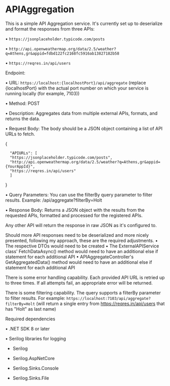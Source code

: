 # APIAggregation
This is a simple API Aggregation service. It's currently set up to deserialize and format the responses from three APIs:

  • `https://jsonplaceholder.typicode.com/posts`
  
  • `http://api.openweathermap.org/data/2.5/weather?q=Athens,gr&appid=fdbd122fc2168fc5916ab13827182b58`
  
  • `https://reqres.in/api/users`


Endpoint:

• URL: `https://localhost:{localhostPort}/api/aggregate` (replace {localhostPort} with the actual port number on which your service is running locally (for example, 7103))

• Method: POST

• Description: Aggregates data from multiple external APIs, formats, and returns the data.

• Request Body: The body should be a JSON object containing a list of API URLs to fetch.
  
  {
  
      "APIURLs": [
      "https://jsonplaceholder.typicode.com/posts",
      "http://api.openweathermap.org/data/2.5/weather?q=Athens,gr&appid={YourAppId}",
      "https://reqres.in/api/users"
      ]
  }

• Query Parameters: You can use the filterBy query parameter to filter results. Example: /api/aggregate?filterBy=Holt

• Response Body: Returns a JSON object with the results from the requested APIs, formatted and processed for the registered APIs.

Any other API will return the response in raw JSON as it's configured to.

Should more API responses need to be deserialized and more nicely presented, following my approach, these are the required adjustments.
• The respective DTOs would need to be created
• The ExternalAPIService class' FetchDataAsync() method would need to have an additional else if statement for each additional API
• APIAggregateController's GetAggregatedData() method would need to have an additional else if statement for each additional API

There is some error handling capability. Each provided API URL is retried up to three times. If all attempts fail, an appropriate error will be returned.

There is some filtering capability. The query supports a filterBy parameter to filter results.
For example: `https://localhost:7103/api/aggregate?filterBy=Holt` (will return a single entry from https://reqres.in/api/users that has "Holt" as last name)

Required dependencies

• .NET SDK 8 or later

• Serilog libraries for logging

  - Serilog
    
  - Serilog.AspNetCore
  
  - Serilog.Sinks.Console
  
  - Serilog.Sinks.File
